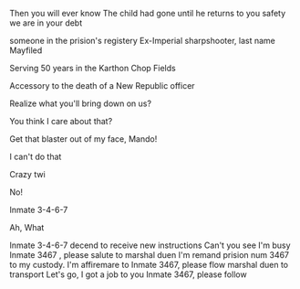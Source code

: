 Then you will ever know
The child had gone
until he returns to you safety we are in your debt


someone in the prision's registery 
Ex-Imperial sharpshooter, last name Mayfiled

Serving 50 years in the Karthon Chop Fields

Accessory to the death of a New Republic officer


Realize what you'll bring down on us?

You think I care about that?

Get that blaster out of my face, Mando!

I can't do that

Crazy twi

No!


Inmate 3-4-6-7

Ah, What

Inmate 3-4-6-7 decend to receive new instructions
Can't you see I'm busy
Inmate 3467 , please salute to marshal duen
I'm remand prision num 3467 to my custody.
I'm affiremare to Inmate 3467, please flow marshal duen to transport
Let's go, I got a job to you
Inmate 3467, please follow

